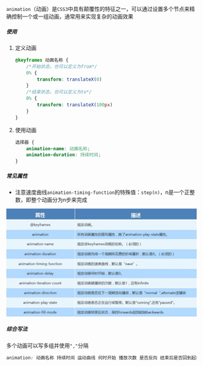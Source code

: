 `animation`（动画）是`CSS3`中具有颠覆性的特征之一，可以通过设置多个节点来精确控制一个或一组动画，通常用来实现复杂的动画效果

##### 使用

1. 定义动画

    ```css
    @keyframes 动画名称 {
        /*开始状态，也可以定义为from*/
        0% {
            transform: translateX(0)
        }
        /*结束状态，也可以定义为to*/
        0% {
            transform: translateX(100px)
        }
    }
    ```

2. 使用动画

    ```css
    选择器 {
        animation-name: 动画名称;
        animation-duration: 持续时间;
    }
    ```

##### 常见属性

- 注意速度曲线`animation-timing-function`的特殊值：`step(n)`，n是一个正整数，即整个动画分为n步来完成

![image-20210907222940189](.img/image-20210907222940189.png)

##### 综合写法

多个动画可以写多组并使用`","`分隔

```css
animation: 动画名称 持续时间 运动曲线 何时开始 播放次数 是否反向 结束后是否回到起始
```

